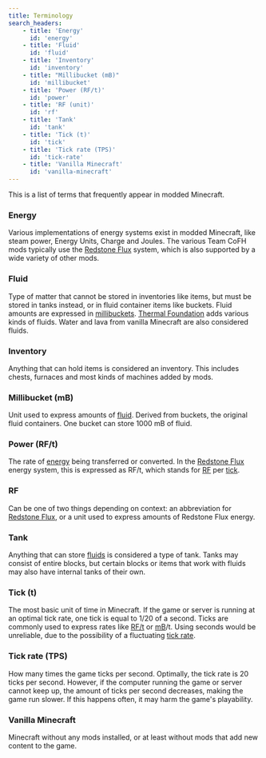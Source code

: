 ```yaml
---
title: Terminology
search_headers:
    - title: 'Energy'
      id: 'energy'
    - title: 'Fluid'
      id: 'fluid'
    - title: 'Inventory'
      id: 'inventory'
    - title: "Millibucket (mB)"
      id: 'millibucket'
    - title: 'Power (RF/t)'
      id: 'power'
    - title: 'RF (unit)'
      id: 'rf'
    - title: 'Tank'
      id: 'tank'
    - title: 'Tick (t)'
      id: 'tick'
    - title: 'Tick rate (TPS)'
      id: 'tick-rate'
    - title: 'Vanilla Minecraft'
      id: 'vanilla-minecraft'
---
```


This is a list of terms that frequently appear in modded Minecraft.


### Energy
Various implementations of energy systems exist in modded Minecraft, like steam
power, Energy Units, Charge and Joules. The various Team CoFH mods typically use
the [Redstone Flux](/docs/redstone-flux/) system, which is also supported by a
wide variety of other mods.

### Fluid
Type of matter that cannot be stored in inventories like items, but must be
stored in tanks instead, or in fluid container items like buckets. Fluid amounts
are expressed in [millibuckets](#millibucket-mb). [Thermal
Foundation](/docs/thermal-foundation/) adds various kinds of fluids. Water and
lava from vanilla Minecraft are also considered fluids.

### Inventory
Anything that can hold items is considered an inventory. This includes chests,
furnaces and most kinds of machines added by mods.

### Millibucket (mB)
Unit used to express amounts of [fluid](#fluid). Derived from buckets, the
original fluid containers. One bucket can store 1000 mB of fluid.

### Power (RF/t)
The rate of [energy](#energy) being transferred or converted. In the [Redstone
Flux](/docs/redstone-flux/) energy system, this is expressed as RF/t, which
stands for [RF](#rf) per [tick](#tick-t).

### RF
Can be one of two things depending on context: an abbreviation for [Redstone
Flux](/docs/redstone-flux/), or a unit used to express amounts of Redstone Flux
energy.

### Tank
Anything that can store [fluids](#fluid) is considered a type of tank. Tanks may
consist of entire blocks, but certain blocks or items that work with fluids may
also have internal tanks of their own.

### Tick (t)
The most basic unit of time in Minecraft. If the game or server is running at an
optimal tick rate, one tick is equal to 1/20 of a second. Ticks are commonly
used to express rates like [RF/t](#power-rft) or [mB](#millibucket-mb)/t. Using
seconds would be unreliable, due to the possibility of a fluctuating [tick
rate](#tick-rate-tps).

### Tick rate (TPS)
How many times the game ticks per second. Optimally, the tick rate is 20 ticks
per second. However, if the computer running the game or server cannot keep up,
the amount of ticks per second decreases, making the game run slower. If this
happens often, it may harm the game's playability.

### Vanilla Minecraft
Minecraft without any mods installed, or at least without mods that add new
content to the game.
